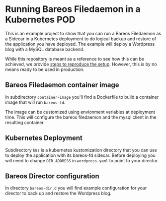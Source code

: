# Running Bareos Filedaemon in a Kubernetes POD

This is an example project to show that you can run a Bareos Filedaemon as a Sidecar in a Kubernetes deployment to do logical backup and restore of the application you have deployed. The example will deploy a Wordpress blog with a MySQL database backend.

While this repository is meant as a reference to see how this can be achieved, we provide [steps to reproduce the setup](STEP-BY-STEP.md). However, this is by no means ready to be used in production.

## Bareos Filedaemon container image
In subdirectory `container-image` you'll find a Dockerfile to build a container image that will run `bareos-fd`.

The image can be customized using envionment variables at deployment time. This will configure the bareos filedaemon and the mysql client in the resulting container.

## Kubernetes Deployment
Subdirectory `k8s` is a kubernetes kustomization directory that you can use to deploy the application with its bareos-fd sidecar. Before deploying you will need to change `DIR_ADDRESS` in `wordpress.yaml` to point to your director.

## Bareos Director configuration
In directory `bareos-dir.d` you will find example configuration for your director to back up and restore the Wordpress blog.

